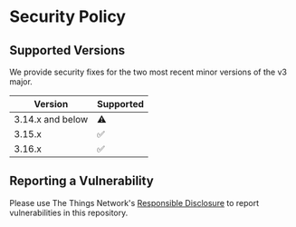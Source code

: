 # Security Policy

## Supported Versions

We provide security fixes for the two most recent minor versions of the v3 major.

| Version          | Supported          |
| ---------------  | ------------------ |
| 3.14.x and below | :warning:          |
| 3.15.x           | :white_check_mark: |
| 3.16.x           | :white_check_mark: |

## Reporting a Vulnerability

Please use The Things Network's [Responsible Disclosure](https://www.thethingsnetwork.org/responsible-disclosure) to report vulnerabilities in this repository.
